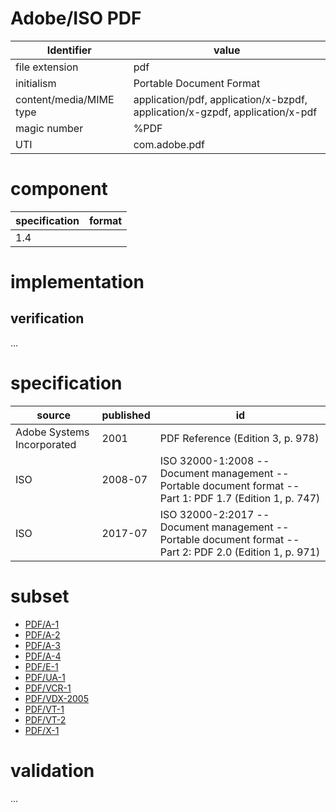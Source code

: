 # Adobe/ISO PDF
| Identifier               | value
| ----------------------- | -----
| file extension           | pdf 
| initialism              | Portable Document Format
| content/media/MIME type | application/pdf, application/x-bzpdf, application/x-gzpdf, application/x-pdf
| magic number            | %PDF
| UTI                     | com.adobe.pdf 
# component
| specification | format
| -------------| ------ 
| 1.4          |  

# implementation
## verification
...

# specification
| source                     | published | id
| -------------------------- | --------- | --
| Adobe Systems Incorporated | 2001      | PDF Reference (Edition 3, p. 978)
| ISO                        | 2008-07   | ISO 32000-1:2008 -- Document management -- Portable document format -- Part 1: PDF 1.7 (Edition 1, p. 747)
| ISO                        | 2017-07   | ISO 32000-2:2017 -- Document management -- Portable document format -- Part 2: PDF 2.0 (Edition 1, p. 971)

# subset
* [PDF/A-1](a.md)
* [PDF/A-2](a.md)
* [PDF/A-3](a.md)
* [PDF/A-4](a.md)
* [PDF/E-1](e.md)
* [PDF/UA-1](ua.md)
* [PDF/VCR-1](vcr.md)
* [PDF/VDX-2005](vdx.md)
* [PDF/VT-1](vt.md)
* [PDF/VT-2](vt.md)
* [PDF/X-1](x.md)

# validation
...
